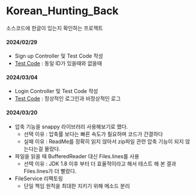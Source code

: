 # Korean_Hunting_Back
소스코드에 한글이 있는지 확인하는 프로젝트

#### 2024/02/29
- Sign up Controller 및 Test Code 작성
- [Test Code](https://github.com/dukbong/Korean_Hunting_Back/blob/main/src/test/java/com/hangulhunting/Korean_Hunting/controller/SignUpTest.java) : 동일 ID가 있을때와 없을때

#### 2024/03/04
- Login Controller 및 Test Code 작성
- [Test Code](https://github.com/dukbong/Korean_Hunting_Back/blob/main/src/test/java/com/hangulhunting/Korean_Hunting/controller/LoginTest.java) : 정상적인 로그인과 비정상적인 로그

#### 2024/03/20
- 압축 기능을 snappy 라이브러리 사용해보기로 했다.
  - 선택 이유 : 압축률 보다는 빠른 속도가 필요하며 코드가 간결하다
  - 실패 이유 : ReadMe를 정확히 읽지 않아서 zip파일 관련 압축 기능이 되지 않는다는걸 몰랐다.
- 파일을 읽을 때 BufferedReader 대신 Files.lines를 사용  
  - 선택 이유 : JDK 1.8 이후 부터 더 효율적이라고 해서 테스트 해 본 결과 Files.lines가 더 빨랐다.
- FileService 리팩토링
  - 단일 책임 원칙을 최대한 지키기 위해 메소드 분리
